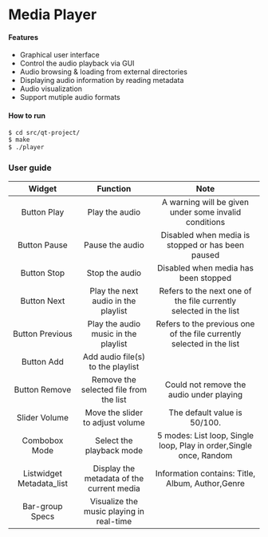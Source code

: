 # Media Player

#### Features

  * Graphical user interface
  * Control the audio playback via GUI
  * Audio browsing & loading from external directories
  * Displaying audio information by reading metadata
  * Audio visualization
  * Support mutiple audio formats

#### How to run
```sh
$ cd src/qt-project/
$ make
$ ./player
```
### User guide
|          Widget          |                  Function                 |                                  Note                                 |
|:------------------------:|:-----------------------------------------:|:---------------------------------------------------------------------:|
|        Button Play       |               Play the audio              | A warning will be given under some invalid conditions                 |
|       Button Pause       |              Pause the audio              | Disabled when media is stopped or has been paused                     |
|        Button Stop       |               Stop the audio              | Disabled when media has been stopped                                  |
|        Button Next       |    Play the next audio in the  playlist   | Refers to the next one of the file currently<br> selected in the list     |
|      Button Previous     |    Play the audio music in the playlist   | Refers to the previous one of the file currently selected in the list |
|        Button Add        |     Add audio file(s) to the playlist     |                                                                       |
|       Button Remove      |   Remove the selected file from the list  | Could not remove the audio under playing                              |
|       Slider Volume      |      Move the slider to adjust volume     | The default value is 50/100.                                          |
|       Combobox Mode      |          Select the playback mode         | 5 modes: List loop, Single loop, Play in order,Single once, Random    |
| Listwidget Metadata_list | Display the metadata of the current media | Information contains: Title, Album, Author,Genre                      |
|      Bar-group Specs     |  Visualize the music playing in real-time |                                                                       |


